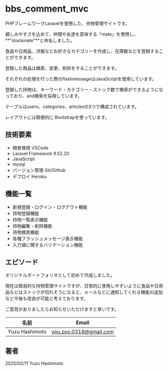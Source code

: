 # bbs_comment_mvc
PHPフレームワークLaravelを使用した、持物管理サイトです。

親しみやすさを込めて、仲間や友達を意味する「mate」を使用し、**"stockmate"**と命名しました。

食品や日用品、洋服などお好きなカテゴリーを作成し、在庫数などを登録することができます。

登録した商品は検索、変更、削除をすることができます。

それぞれの処理を行った際のflashmessageはJavaScriptを使用しています。

登録した持物は、キーワード・カテゴリー・ストック数で検索ができるようになっており、and検索を採用しています。

テーブルはusers、categories、articlesの3つで構成されています。

レイアウトには簡便的に Bootstrapを使っています。

## 技術要素

- 開発環境 VSCode
- Laravel Framework 9.52.20
- JavaScript
- mysql 
- バージョン管理 Git/Github
- デプロイ Heroku

## 機能一覧

- 新規登録・ログイン・ログアウト機能
- 持物登録機能
- 持物一覧表示機能
- 持物編集・削除機能
- 持物検索機能
- 各種フラッシュメッセージ表示機能
- 入力値に関するバリデーション機能


## エピソード

オリジナルポートフォリオとして初めて作成しました。

現在は簡易的な持物管理サイトですが、日常的に使用しやすいように食品や日用品などはストックが切れそうになると、メールなどに通知してくれる機能の追加など今後も改良が可能と考えております。

ご意見がありましたらお知らせいただけますと幸いです。

| 名前   | Email     |
| :-----: | :---------: |
| Yuzu Hashimoto | you.zoo.0318@gmail.com |

## 著者
2025/02/11 Yuzu Hashimoto